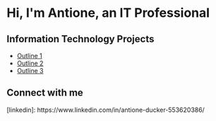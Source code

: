 <h1>Hi, I'm Antione, an <a >IT Professional</a></h1>

<h2> Information Technology Projects </h2>

  - [Outline 1](https://github.com/Antione18/Outline1)
  - [Outline 2](https://github.com/Antione18/Outline2)
  - [Outline 3](https://github.com/Antione18/Outline3)

<h2> Connect with me </h2> 
[linkedin]: https://www.linkedin.com/in/antione-ducker-553620386/
